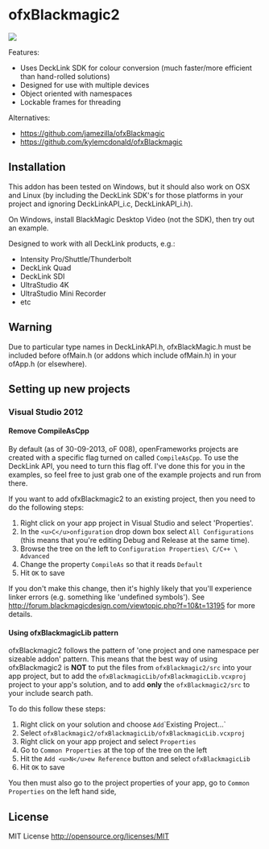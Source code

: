 ofxBlackmagic2
==============

<img src="https://raw.github.com/elliotwoods/ofxBlackmagic2/master/ofxaddons_thumbnail.png" />

Features:

* Uses DeckLink SDK for colour conversion (much faster/more efficient than hand-rolled solutions)
* Designed for use with multiple devices
* Object oriented with namespaces
* Lockable frames for threading

Alternatives:

* https://github.com/jamezilla/ofxBlackmagic 
* https://github.com/kylemcdonald/ofxBlackmagic

Installation
------------

This addon has been tested on Windows, but it should also work on OSX and Linux (by including the DeckLink SDK's for those platforms in your project and ignoring DeckLinkAPI_i.c, DeckLinkAPI_i.h).

On Windows, install BlackMagic Desktop Video (not the SDK), then try out an example.

Designed to work with all DeckLink products, e.g.:

* Intensity Pro/Shuttle/Thunderbolt
* DeckLink Quad
* DeckLink SDI
* UltraStudio 4K
* UltraStudio Mini Recorder
* etc

Warning
-------

Due to particular type names in DeckLinkAPI.h, ofxBlackMagic.h must be included before ofMain.h (or addons which include ofMain.h) in your ofApp.h (or elsewhere).

Setting up new projects
------------

### Visual Studio 2012

#### Remove CompileAsCpp

By default (as of 30-09-2013, oF 008), openFrameworks projects are created with a specific flag turned on called `CompileAsCpp`. To use the DeckLink API, you need to turn this flag off. I've done this for you in the examples, so feel free to just grab one of the example projects and run from there.

If you want to add ofxBlackmagic2 to an existing project, then you need to do the following steps:

1. Right click on your app project in Visual Studio and select 'Properties'.
2. In the `<u>C</u>onfiguration` drop down box select `All Configurations` (this means that you're editing Debug and Release at the same time).
3. Browse the tree on the left to `Configuration Properties\ C/C++ \ Advanced`
4. Change the property `CompileAs` so that it reads `Default`
5. Hit `OK` to save

If you don't make this change, then it's highly likely that you'll experience linker errors (e.g. something like 'undefined symbols'). See http://forum.blackmagicdesign.com/viewtopic.php?f=10&t=13195 for more details.

#### Using ofxBlackmagicLib pattern

ofxBlackmagic2 follows the pattern of 'one project and one namespace per sizeable addon' pattern. This means that the best way of using ofxBlackmagic2 is __NOT__ to put the files from  `ofxBlackmagic2/src` into your app project, but to add the `ofxBlackmagicLib/ofxBlackmagicLib.vcxproj` project to your app's solution, and to add __only__ the `ofxBlackmagic2/src` to your include search path.

To do this follow these steps:

1. Right click on your solution and choose `Add`\`Existing Project...`
2. Select `ofxBlackmagic2/ofxBlackmagicLib/ofxBlackmagicLib.vcxproj`
3. Right click on your app project and select `Properties`
4. Go to `Common Properties` at the top of the tree on the left
5. Hit the `Add <u>N</u>ew Reference` button and select `ofxBlackmagicLib`
6. Hit `OK` to save

You then must also go to the project properties of your app, go to `Common Properties` on the left hand side, 


License
-------

MIT License
http://opensource.org/licenses/MIT
